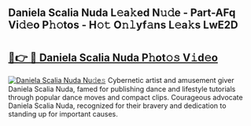 ## Daniela Scalia Nuda L𝚎a𝚔ed N𝚞𝚍e - Part-AFq Vi𝚍𝚎o P𝚑𝚘tos - H𝚘𝚝 O𝚗𝚕yf𝚊ns L𝚎a𝚔s LwE2D

# <h2><a href="http://kfexv6g.oniu.top/?m=Daniela+Scalia+Nuda">🔗👉 🔴 Daniela Scalia Nuda P𝚑ot𝚘𝚜 V𝚒d𝚎o</a></h2>

[![Daniela Scalia Nuda Nu𝚍e𝚜](https://i.imgur.com/0qMVB7G.gif)](http://kfexv6g.oniu.top/?m=Daniela+Scalia+Nuda)
Cybernetic artist and amusement giver Daniela Scalia Nuda, famed for publishing dance and lifestyle tutorials through popular dance moves and compact clips. Courageous advocate Daniela Scalia Nuda, recognized for their bravery and dedication to standing up for important causes.  

